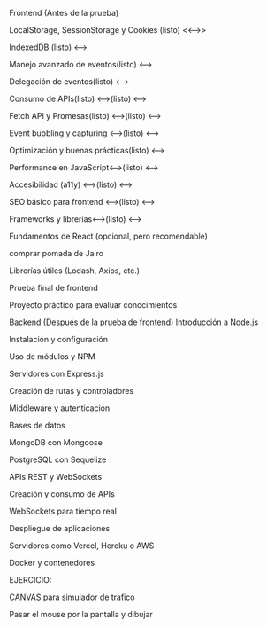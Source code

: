 Frontend (Antes de la prueba)

LocalStorage, SessionStorage y Cookies (listo) <<-->>

IndexedDB (listo) <-->

Manejo avanzado de eventos(listo) <-->

Delegación de eventos(listo) <-->

Consumo de APIs(listo) <-->(listo) <-->

Fetch API y Promesas(listo) <-->(listo) <-->

Event bubbling y capturing <-->(listo) <-->

Optimización y buenas prácticas(listo) <-->

Performance en JavaScript<-->(listo) <-->

Accesibilidad (a11y) <-->(listo) <-->

SEO básico para frontend <-->(listo) <-->

Frameworks y librerías<-->(listo) <-->

Fundamentos de React (opcional, pero recomendable)

comprar pomada de Jairo

Librerías útiles (Lodash, Axios, etc.)

Prueba final de frontend

Proyecto práctico para evaluar conocimientos

Backend (Después de la prueba de frontend)
Introducción a Node.js

Instalación y configuración

Uso de módulos y NPM

Servidores con Express.js

Creación de rutas y controladores

Middleware y autenticación

Bases de datos

MongoDB con Mongoose

PostgreSQL con Sequelize

APIs REST y WebSockets

Creación y consumo de APIs

WebSockets para tiempo real

Despliegue de aplicaciones

Servidores como Vercel, Heroku o AWS

Docker y contenedores

EJERCICIO: 

CANVAS para simulador de trafico

Pasar el mouse por la pantalla y dibujar